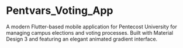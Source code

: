 # Pentvars_Voting_App
A modern Flutter-based mobile application for Pentecost University for managing campus elections and voting processes. Built with Material Design 3 and featuring an elegant animated gradient interface.
